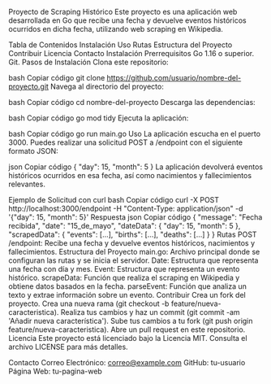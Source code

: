Proyecto de Scraping Histórico
Este proyecto es una aplicación web desarrollada en Go que recibe una fecha y devuelve eventos históricos ocurridos en dicha fecha, utilizando web scraping en Wikipedia.

Tabla de Contenidos
Instalación
Uso
Rutas
Estructura del Proyecto
Contribuir
Licencia
Contacto
Instalación
Prerrequisitos
Go 1.16 o superior.
Git.
Pasos de Instalación
Clona este repositorio:

bash
Copiar código
git clone https://github.com/usuario/nombre-del-proyecto.git
Navega al directorio del proyecto:

bash
Copiar código
cd nombre-del-proyecto
Descarga las dependencias:

bash
Copiar código
go mod tidy
Ejecuta la aplicación:

bash
Copiar código
go run main.go
Uso
La aplicación escucha en el puerto 3000. Puedes realizar una solicitud POST a /endpoint con el siguiente formato JSON:

json
Copiar código
{
  "day": 15,
  "month": 5
}
La aplicación devolverá eventos históricos ocurridos en esa fecha, así como nacimientos y fallecimientos relevantes.

Ejemplo de Solicitud con curl
bash
Copiar código
curl -X POST http://localhost:3000/endpoint -H "Content-Type: application/json" -d '{"day": 15, "month": 5}'
Respuesta
json
Copiar código
{
  "message": "Fecha recibida",
  "date": "15_de_mayo",
  "dateData": {
    "day": 15,
    "month": 5
  },
  "scrapedData": {
    "events": [...],
    "births": [...],
    "deaths": [...]
  }
}
Rutas
POST /endpoint: Recibe una fecha y devuelve eventos históricos, nacimientos y fallecimientos.
Estructura del Proyecto
main.go: Archivo principal donde se configuran las rutas y se inicia el servidor.
Date: Estructura que representa una fecha con día y mes.
Event: Estructura que representa un evento histórico.
scrapeData: Función que realiza el scraping en Wikipedia y obtiene datos basados en la fecha.
parseEvent: Función que analiza un texto y extrae información sobre un evento.
Contribuir
Crea un fork del proyecto.
Crea una nueva rama (git checkout -b feature/nueva-caracteristica).
Realiza tus cambios y haz un commit (git commit -am 'Añadir nueva característica').
Sube tus cambios a tu fork (git push origin feature/nueva-caracteristica).
Abre un pull request en este repositorio.
Licencia
Este proyecto está licenciado bajo la Licencia MIT. Consulta el archivo LICENSE para más detalles.

Contacto
Correo Electrónico: correo@example.com
GitHub: tu-usuario
Página Web: tu-pagina-web